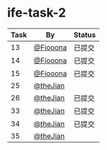 # ife-task-2

| Task | By | Status |
| ---- | ---- | ---- |
| 13 | [@Fiooona](https://github.com/Fiooona) | 已提交 |
| 14 | [@Fiooona](https://github.com/Fiooona) | 已提交 |
| 15 | [@Fiooona](https://github.com/Fiooona) | 已提交 |
| 25 | [@theJian](http://github.com/thejian) |  |
| 26 | [@theJian](http://github.com/thejian) | 已提交 |
| 33 | [@theJian](http://github.com/thejian) | 已提交 |
| 34 | [@theJian](http://github.com/thejian) | 已提交 |
| 35 | [@theJian](http://github.com/thejian) |  |
